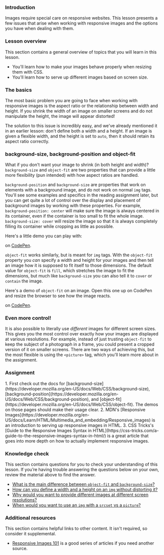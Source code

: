 ### Introduction
Images require special care on responsive websites. This lesson presents a few issues that arise when working with responsive images and the options you have when dealing with them.

### Lesson overview

This section contains a general overview of topics that you will learn in this lesson.

- You'll learn how to make your images behave properly when resizing them with CSS.
- You'll learn how to serve up different images based on screen size.

### The basics

The most basic problem you are going to face when working with responsive images is the aspect ratio or the relationship between width and height. If you shrink the width of an image on smaller screens and do not manipulate the height, the image will appear distorted!

The solution to this issue is incredibly easy, and we've already mentioned it in an earlier lesson: don't define both a width and a height. <span id="aspect-ratio-knowledge-check">If an image is given a flexible width, and the height is set to `auto`, then it should retain its aspect ratio correctly.</span>

### background-size, background-position and object-fit
What if you don't want your image to shrink (in both height and width)? `background-size` and `object-fit` are two properties that can provide a little more flexibility (pun intended) with how aspect ratios are handled.

`background-position` and `background-size` are properties that work on elements with a background image, and do not work on normal `img` tags. You'll see some examples and specifics in the reading assignment later, but you can get quite a lot of control over the display and placement of background images by working with these properties. For example, `background-position: center` will make sure the image is always centered in its container, even if the container is too small to fit the whole image. `background-size: cover` will resize the image so that it is always completely filling its container while cropping as little as possible.

Here's a little demo you can play with:




  on <a href="https://codepen.io">CodePen</a>.</span>
</p>
<script async src="https://cpwebassets.codepen.io/assets/embed/ei.js"></script>

`object-fit` works similarly, but is meant for `img` tags. With the `object-fit` property you _can_ specify a width and height for your images and then tell an image how it is supposed to fit itself to those dimensions. The default value for `object-fit` is `fill`, which stretches the image to fit the dimensions, but much like `background-size` you can also tell it to `cover` or `contain` the image.

Here's a demo of `object-fit` on an image. Open this one up on CodePen and resize the browser to see how the image reacts.




  on <a href="https://codepen.io">CodePen</a>.</span>
</p>
<script async src="https://cpwebassets.codepen.io/assets/embed/ei.js"></script>

### Even more control!
It is also possible to literally use _different_ images for different screen sizes. This gives you the most control over exactly how your images are displayed at various resolutions. For example, instead of just trusting `object-fit` to keep the subject of a photograph in a frame, you could present a cropped version of it on smaller screens. There are two ways of achieving this, but the most flexible is using the `<picture>` tag, which you'll learn more about in the assignment.

### Assignment
<div class="lesson-content__panel" markdown="1">
1. <span id="object-fit-background-size-knowledge-check">First check out the docs for [background-size](https://developer.mozilla.org/en-US/docs/Web/CSS/background-size), [background-position](https://developer.mozilla.org/en-US/docs/Web/CSS/background-position), and [object-fit](https://developer.mozilla.org/en-US/docs/Web/CSS/object-fit). The demos on those pages should make their usage clear.</span>
2. MDN's [Responsive Images](https://developer.mozilla.org/en-US/docs/Learn/HTML/Multimedia_and_embedding/Responsive_images) is an introduction to serving up responsive images in HTML.
3. CSS Tricks's [Guide to the Responsive Images Syntax in HTML](https://css-tricks.com/a-guide-to-the-responsive-images-syntax-in-html/) is a great article that goes into more depth on how to actually implement responsive images.
</div>

### Knowledge check
This section contains questions for you to check your understanding of this lesson. If you’re having trouble answering the questions below on your own, review the material above to find the answer.

* [What is the main difference between `object-fit` and `background-size`?](#object-fit-background-size-knowledge-check)
* [How can you define a width and a height on an `img` without distorting it?](#aspect-ratio-knowledge-check)
* [Why would you want to provide different images at different screen resolutions?](https://developer.mozilla.org/en-US/docs/Learn/HTML/Multimedia_and_embedding/Responsive_images#why_responsive_images)
* [When would you want to use an `img` with a `srcset` vs a `picture`?](https://css-tricks.com/a-guide-to-the-responsive-images-syntax-in-html/)

### Additional resources
This section contains helpful links to other content. It isn't required, so consider it supplemental.

* [Responsive Images 101](https://cloudfour.com/thinks/responsive-images-101-definitions/) is a good series of articles if you need another source.
